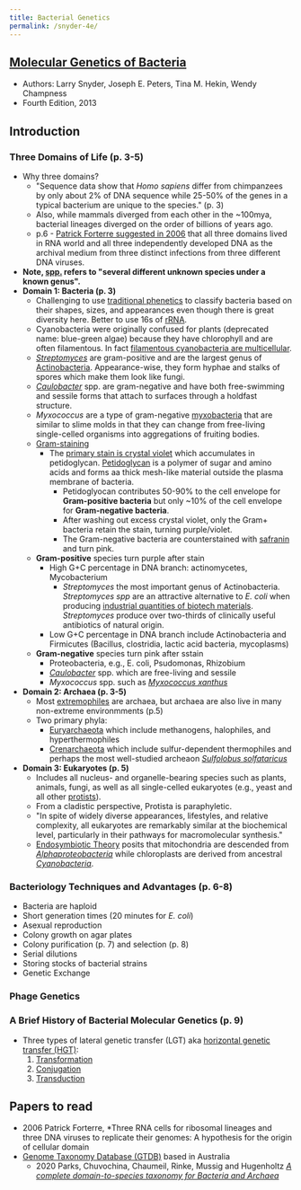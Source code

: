 ```yaml
---
title: Bacterial Genetics
permalink: /snyder-4e/
---
```


## [Molecular Genetics of Bacteria](https://www.abebooks.com/9781555816278/Molecular-Genetics-Bacteria-4th-Edition-1555816274/plp)
* Authors: Larry Snyder, Joseph E. Peters, Tina M. Hekin, Wendy Champness
* Fourth Edition, 2013

## Introduction
### Three Domains of Life  (p. 3-5) 
* Why three domains? 
	* "Sequence data show that *Homo sapiens* differ from chimpanzees by only about 2% of DNA sequence while 25-50% of the genes in a typical bacterium are unique to the species." (p. 3)
	* Also, while mammals diverged from each other in the ~100mya, bacterial lineages diverged on the order of billions of years ago.
	* p.6 - [Patrick Forterre suggested in 2006](https://www.ncbi.nlm.nih.gov/pmc/articles/PMC1450140/) that all three domains lived in RNA world and all three independently developed DNA as the archival medium from three distinct infections from three different DNA viruses.
* **Note, [spp.](https://en.wikipedia.org/wiki/Bacterial_taxonomy) refers to "several different unknown species under a known genus".**
* **Domain 1: Bacteria (p. 3)**
	* Challenging to use [traditional phenetics](https://en.wikipedia.org/wiki/Phenetics) to classify bacteria based on their shapes, sizes, and appearances even though there is great diversity here. Better to use 16s of [rRNA](https://en.wikipedia.org/wiki/Ribosomal_RNA#Sequence_Conservation_and_Stability).
	* Cyanobacteria were originally confused for plants (deprecated name: blue-green algae) because they have chlorophyll and are often filamentous. In fact [filamentous cyanobacteria are multicellular](https://www.eurekalert.org/pub_releases/2019-07/ez-hmc071219.php).
	* [*Streptomyces*](https://en.wikipedia.org/wiki/Streptomyces) are gram-positive and are the largest genus of [Actinobacteria](https://en.wikipedia.org/wiki/Actinobacteria). Appearance-wise, they form hyphae and stalks of spores which make them look like fungi.  
	* [*Caulobacter*](https://en.wikipedia.org/wiki/Caulobacter_crescentus) spp. are gram-negative and have both free-swimming and sessile forms that attach to surfaces through a holdfast structure.
	* *Myxococcus* are a type of gram-negative [myxobacteria](https://en.wikipedia.org/wiki/Myxobacteria) that are similar to slime molds in that they can change from free-living single-celled organisms into aggregations of fruiting bodies.
	* [Gram-staining](https://en.wikipedia.org/wiki/Gram_stain)
		* The [primary stain is crystal violet](https://en.wikipedia.org/wiki/Gram_stain#Staining_mechanism) which accumulates in petidoglycan. [Petidoglycan](https://en.wikipedia.org/wiki/Peptidoglycan) is a polymer of sugar and amino acids and forms aa thick mesh-like material outside the plasma membrane of bacteria. 
			* Petidoglyocan contributes 50-90% to the cell envelope for **Gram-positive bacteria** but only ~10% of the cell envelope for **Gram-negative bacteria**.
			* After washing out excess crystal violet, only the Gram+ bacteria retain the stain, turning purple/violet.
			* The Gram-negative bacteria are counterstained with [safranin](https://en.wikipedia.org/wiki/Safranin) and turn pink.
	* **Gram-positive** species turn purple after stain
		* High G+C percentage in DNA branch: actinomycetes, Mycobacterium
			* *Streptomyces* the most important genus of Actinobacteria. *Streptomyces spp* are an attractive alternative to *E. coli* when producing [industrial quantities of biotech materials](https://en.wikipedia.org/wiki/Streptomyces#Biotechnology). *Streptomyces* produce over two-thirds of clinically useful antibiotics of natural origin. 
		* Low G+C percentage in DNA branch include Actinobacteria and Firmicutes (Bacillus, clostridia, lactic acid bacteria, mycoplasms)
	* **Gram-negative** species turn pink after sstain
		* Proteobacteria, e.g., E. coli, Psudomonas, Rhizobium
		* [*Caulobacter*](https://en.wikipedia.org/wiki/Caulobacter_crescentus) spp. which are free-living and sessile
		* *Myxococcus* spp. such as [*Myxococcus xanthus*](https://en.wikipedia.org/wiki/Myxococcus_xanthus) 
* **Domain 2: Archaea (p. 3-5)**
	* Most [extremophiles](https://en.wikipedia.org/wiki/Extremophile) are archaea, but archaea are also live in many non-extreme environmments (p.5)
	* Two primary phyla:
		* [Euryarchaeota](https://en.wikipedia.org/wiki/Euryarchaeota) which include methanogens, halophiles, and hyperthermophiles
		* [Crenarchaeota](https://en.wikipedia.org/wiki/Crenarchaeota) which include sulfur-dependent thermophiles and perhaps the most well-studied archeaon [*Sulfolobus solfataricus*](https://en.wikipedia.org/wiki/Sulfolobus_solfataricus) 
* **Domain 3: Eukaryotes (p. 5)**
	* Includes all nucleus- and organelle-bearing species such as plants, animals, fungi, as well as all single-celled eukaryotes (e.g., yeast and all other [protists](https://en.wikipedia.org/wiki/Protist)).
	* From a cladistic perspective, Protista is paraphyletic.
	* "In spite of widely diverse appearances, lifestyles, and relative complexity, all eukaryotes are remarkably similar at the biochemical level, particularly in their pathways for macromolecular synthesis."
	* [Endosymbiotic Theory](https://en.wikipedia.org/wiki/Symbiogenesis) posits that mitochondria are descended from [*Alphaproteobacteria*](https://en.wikipedia.org/wiki/Alphaproteobacteria) while chloroplasts are derived from ancestral [*Cyanobacteria*](https://en.wikipedia.org/wiki/Cyanobacteria).

### Bacteriology Techniques and Advantages (p. 6-8)
* Bacteria are haploid
* Short generation times (20 minutes for *E. coli*)
* Asexual reproduction
* Colony growth on agar plates
* Colony purification (p. 7) and selection (p. 8)
* Serial dilutions
* Storing stocks of bacterial strains
* Genetic Exchange

### Phage Genetics

### A Brief History of Bacterial Molecular Genetics (p. 9)
* Three types of lateral genetic transfer (LGT) aka [horizontal genetic transfer (HGT)](https://en.wikipedia.org/wiki/Horizontal_gene_transfer): 
	1. [Transformation](https://en.wikipedia.org/wiki/Horizontal_gene_transfer#Bacterial_transformation)
	1. [Conjugation](https://en.wikipedia.org/wiki/Horizontal_gene_transfer#Bacterial_conjugation)
	1. [Transduction](https://en.wikipedia.org/wiki/Transduction_(genetics))

## Papers to read

* 2006 Patrick Forterre, *Three RNA cells for ribosomal lineages and three DNA viruses to replicate their genomes: A hypothesis for the origin of cellular domain
* [Genome Taxonomy Database (GTDB)](https://gtdb.ecogenomic.org/about) based in Australia 
	* 2020 Parks, Chuvochina, Chaumeil, Rinke, Mussig and Hugenholtz [*A complete domain-to-species taxonomy for Bacteria and Archaea*](https://www.nature.com/articles/s41587-020-0501-8.epdf?sharing_token=Q8Ntvgu7CUHft65mrVkRr9RgN0jAjWel9jnR3ZoTv0NuJJgmOGJ37TFQTK1XhYvawjk9a8sY5lx6i4RatZht7MqURxjBPfJcIh3POvczQyYVR9AcDuvi_1tPoHmdE-M5Zte3EtqHf4mSJFKBLxj-j1O-b3H6bJddj1AU2MC6QDc%3D)
